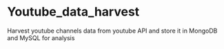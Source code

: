 # Youtube_data_harvest
Harvest youtube channels data from youtube API and store it in MongoDB and MySQL for analysis
